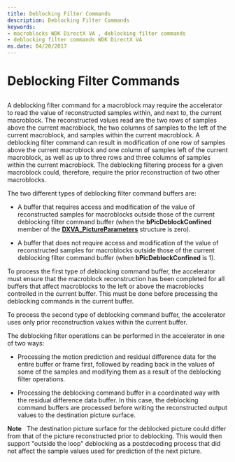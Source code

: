 ```yaml
---
title: Deblocking Filter Commands
description: Deblocking Filter Commands
keywords:
- macroblocks WDK DirectX VA , deblocking filter commands
- deblocking filter commands WDK DirectX VA
ms.date: 04/20/2017
---
```


# Deblocking Filter Commands


## <span id="ddk_deblocking_filter_commands_gg"></span><span id="DDK_DEBLOCKING_FILTER_COMMANDS_GG"></span>


A deblocking filter command for a macroblock may require the accelerator to read the value of reconstructed samples within, and next to, the current macroblock. The reconstructed values read are the two rows of samples above the current macroblock, the two columns of samples to the left of the current macroblock, and samples within the current macroblock. A deblocking filter command can result in modification of one row of samples above the current macroblock and one column of samples left of the current macroblock, as well as up to three rows and three columns of samples within the current macroblock. The deblocking filtering process for a given macroblock could, therefore, require the prior reconstruction of two other macroblocks.

The two different types of deblocking filter command buffers are:

-   A buffer that requires access and modification of the value of reconstructed samples for macroblocks outside those of the current deblocking filter command buffer (when the **bPicDeblockConfined** member of the [**DXVA\_PictureParameters**](/windows-hardware/drivers/ddi/dxva/ns-dxva-_dxva_pictureparameters) structure is zero).

-   A buffer that does not require access and modification of the value of reconstructed samples for macroblocks outside those of the current deblocking filter command buffer (when **bPicDeblockConfined** is 1).

To process the first type of deblocking command buffer, the accelerator must ensure that the macroblock reconstruction has been completed for all buffers that affect macroblocks to the left or above the macroblocks controlled in the current buffer. This must be done before processing the deblocking commands in the current buffer.

To process the second type of deblocking command buffer, the accelerator uses only prior reconstruction values within the current buffer.

The deblocking filter operations can be performed in the accelerator in one of two ways:

-   Processing the motion prediction and residual difference data for the entire buffer or frame first, followed by reading back in the values of some of the samples and modifying them as a result of the deblocking filter operations.

-   Processing the deblocking command buffer in a coordinated way with the residual difference data buffer. In this case, the deblocking command buffers are processed before writing the reconstructed output values to the destination picture surface.

**Note**   The destination picture surface for the deblocked picture could differ from that of the picture reconstructed prior to deblocking. This would then support "outside the loop" deblocking as a postdecoding process that did not affect the sample values used for prediction of the next picture.

 

 

